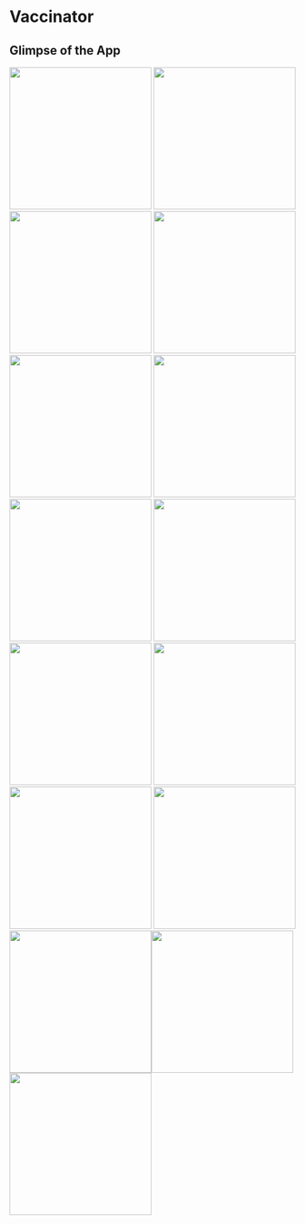 # Vaccinator

## Glimpse of the App

<!-- ![Screenshot_2018-10-26-14-36-05](https://user-images.githubusercontent.com/30872426/103481706-be079080-4e02-11eb-873d-6f8056fe1d80.png)
![Screenshot_2018-10-26-18-56-49](https://user-images.githubusercontent.com/30872426/103481707-c1028100-4e02-11eb-9164-aafff2974eb3.png)
![Screenshot_2018-10-26-18-56-54](https://user-images.githubusercontent.com/30872426/103481709-c233ae00-4e02-11eb-8432-a3556133e1d3.png)
![Screenshot_2018-10-26-18-57-06](https://user-images.githubusercontent.com/30872426/103481710-c3fd7180-4e02-11eb-8fb2-5ecb1fd584de.png)
![Screenshot_2018-10-26-18-57-11](https://user-images.githubusercontent.com/30872426/103481711-c52e9e80-4e02-11eb-99c9-558d83a892b8.png)
![Screenshot_2018-10-26-18-57-17](https://user-images.githubusercontent.com/30872426/103481712-c5c73500-4e02-11eb-9a40-5546048d9f08.png)
![Screenshot_2018-10-26-18-57-28](https://user-images.githubusercontent.com/30872426/103481716-c6f86200-4e02-11eb-92ac-358360760b90.png)
![Screenshot_2018-10-26-18-57-41](https://user-images.githubusercontent.com/30872426/103481718-c8298f00-4e02-11eb-8416-5ec580821164.png)
![Screenshot_2018-10-26-18-57-51](https://user-images.githubusercontent.com/30872426/103481720-c8c22580-4e02-11eb-8177-074d5cef7bdb.png)
![Screenshot_2018-10-26-21-54-02](https://user-images.githubusercontent.com/30872426/103481721-c95abc00-4e02-11eb-8c72-a39a546ff6a3.png)
![Screenshot_2018-10-26-23-25-20](https://user-images.githubusercontent.com/30872426/103481723-c9f35280-4e02-11eb-8a40-0fdbc07279ca.png)
![Screenshot_2018-10-27-08-40-23](https://user-images.githubusercontent.com/30872426/103481724-ca8be900-4e02-11eb-8ba6-72238b282cbb.png)
![Screenshot_2018-10-27-08-40-32](https://user-images.githubusercontent.com/30872426/103481726-cb247f80-4e02-11eb-88fb-5a184d230860.png)
![Screenshot_2018-10-27-08-41-37](https://user-images.githubusercontent.com/30872426/103481728-cbbd1600-4e02-11eb-9a5b-31a828cfa198.png)
![Screenshot_2018-10-27-08-41-42](https://user-images.githubusercontent.com/30872426/103481729-cc55ac80-4e02-11eb-97c8-d3701366e7d8.png) -->

<img src="docs/ss1.jpg" width="250"> <img src="docs/ss2.jpg" width="250"> <img src="docs/ss3.jpg" width="250">
<img src="docs/ss4.jpg" width="250"> <img src="docs/ss5.jpg" width="250"> <img src="docs/ss6.jpg" width="250">
<img src="docs/ss7.jpg" width="250"> <img src="docs/ss8.jpg" width="250"> <img src="docs/ss9.jpg" width="250">
<img src="docs/ss10.jpg" width="250"> <img src="docs/ss11.jpg" width="250"> <img src="docs/ss12.jpg" width="250">
<img src="docs/ss13.jpg" width="250"><img src="docs/ss14.jpg" width="250"> <img src="docs/ss15.jpg" width="250">